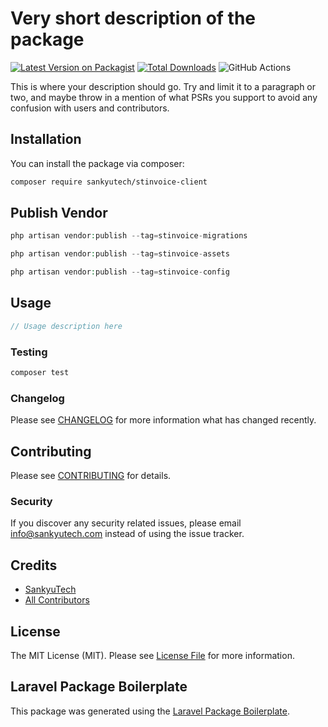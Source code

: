 # Very short description of the package

[![Latest Version on Packagist](https://img.shields.io/packagist/v/sankyutech/stinvoice-client.svg?style=flat-square)](https://packagist.org/packages/sankyutech/stinvoice-client)
[![Total Downloads](https://img.shields.io/packagist/dt/sankyutech/stinvoice-client.svg?style=flat-square)](https://packagist.org/packages/sankyutech/stinvoice-client)
![GitHub Actions](https://github.com/sankyutech/stinvoice-client/actions/workflows/main.yml/badge.svg)

This is where your description should go. Try and limit it to a paragraph or two, and maybe throw in a mention of what PSRs you support to avoid any confusion with users and contributors.

## Installation

You can install the package via composer:

```bash
composer require sankyutech/stinvoice-client
```

## Publish Vendor

```php
php artisan vendor:publish --tag=stinvoice-migrations
```

```php
php artisan vendor:publish --tag=stinvoice-assets
```

```php
php artisan vendor:publish --tag=stinvoice-config
```

## Usage

```php
// Usage description here
```

### Testing

```bash
composer test
```



### Changelog

Please see [CHANGELOG](CHANGELOG.md) for more information what has changed recently.

## Contributing

Please see [CONTRIBUTING](CONTRIBUTING.md) for details.

### Security

If you discover any security related issues, please email info@sankyutech.com instead of using the issue tracker.

## Credits

-   [SankyuTech](https://github.com/sankyutech)
-   [All Contributors](../../contributors)

## License

The MIT License (MIT). Please see [License File](LICENSE.md) for more information.

## Laravel Package Boilerplate

This package was generated using the [Laravel Package Boilerplate](https://laravelpackageboilerplate.com).
